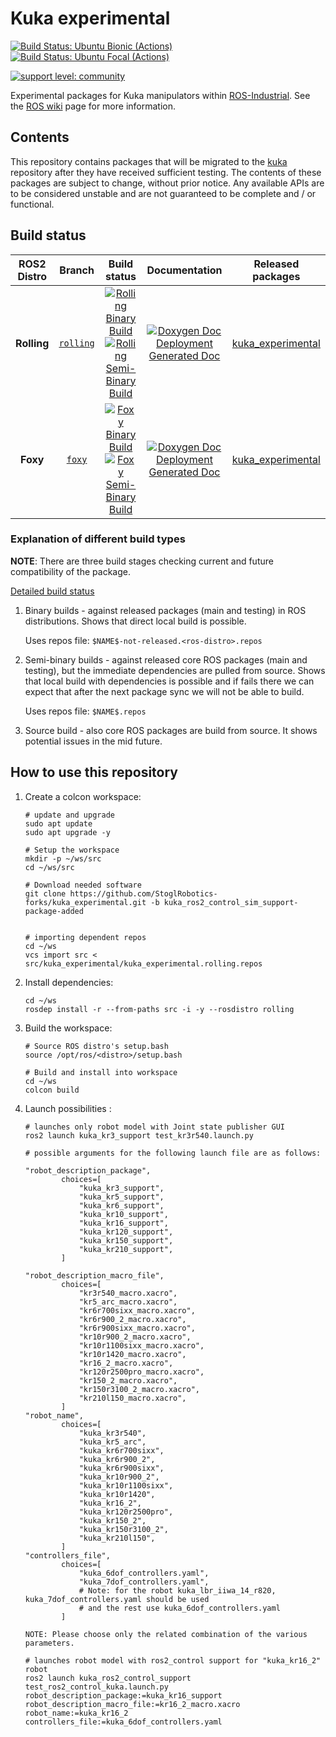 
# Kuka experimental

[![Build Status: Ubuntu Bionic (Actions)](https://github.com/ros-industrial/kuka_experimental/workflows/CI%20-%20Ubuntu%20Bionic/badge.svg?branch=melodic-devel)](https://github.com/ros-industrial/kuka_experimental/actions?query=workflow%3A%22CI+-+Ubuntu+Bionic%22)
[![Build Status: Ubuntu Focal (Actions)](https://github.com/ros-industrial/kuka_experimental/workflows/CI%20-%20Ubuntu%20Focal/badge.svg?branch=melodic-devel)](https://github.com/ros-industrial/kuka_experimental/actions?query=workflow%3A%22CI+-+Ubuntu+Focal%22)

[![support level: community](https://img.shields.io/badge/support%20level-community-lightgray.svg)](http://rosindustrial.org/news/2016/10/7/better-supporting-a-growing-ros-industrial-software-platform)

Experimental packages for Kuka manipulators within [ROS-Industrial][].
See the [ROS wiki][] page for more information.

## Contents

This repository contains packages that will be migrated to the [kuka][]
repository after they have received sufficient testing. The contents of
these packages are subject to change, without prior notice. Any available
APIs are to be considered unstable and are not guaranteed to be complete
and / or functional.

[ROS-Industrial]: http://wiki.ros.org/Industrial
[ROS wiki]: http://wiki.ros.org/kuka_experimental
[kuka]: https://github.com/ros-industrial/kuka

## Build status

ROS2 Distro | Branch | Build status | Documentation | Released packages
:---------: | :----: | :----------: | :-----------: | :---------------:
**Rolling** | [`rolling`](https://github.com/StoglRobotics-forks/kuka_experimental/tree/rolling) | [![Rolling Binary Build](https://github.com/StoglRobotics-forks/kuka_experimental/actions/workflows/rolling-binary-build-main.yml/badge.svg?branch=rolling)](https://github.com/StoglRobotics-forks/kuka_experimental/actions/workflows/rolling-binary-build-main.yml?branch=rolling) <br /> [![Rolling Semi-Binary Build](https://github.com/StoglRobotics-forks/kuka_experimental/actions/workflows/rolling-semi-binary-build-main.yml/badge.svg?branch=rolling)](https://github.com/StoglRobotics-forks/kuka_experimental/actions/workflows/rolling-semi-binary-build-main.yml?branch=rolling) | [![Doxygen Doc Deployment](https://github.com/StoglRobotics-forks/kuka_experimental/actions/workflows/doxygen-deploy.yml/badge.svg)](https://github.com/StoglRobotics-forks/kuka_experimental/actions/workflows/doxygen-deploy.yml) <br /> [Generated Doc](https://StoglRobotics-forks.github.io/kuka_experimental_Documentation/rolling/html/index.html) | [kuka_experimental](https://index.ros.org/p/kuka_experimental/#rolling)
**Foxy** | [`foxy`](https://github.com/StoglRobotics-forks/kuka_experimental/tree/foxy) | [![Foxy Binary Build](https://github.com/StoglRobotics-forks/kuka_experimental/actions/workflows/foxy-binary-build-main.yml/badge.svg?branch=foxy)](https://github.com/StoglRobotics-forks/kuka_experimental/actions/workflows/foxy-binary-build-main.yml?branch=foxy) <br /> [![Foxy Semi-Binary Build](https://github.com/StoglRobotics-forks/kuka_experimental/actions/workflows/foxy-semi-binary-build-main.yml/badge.svg?branch=foxy)](https://github.com/StoglRobotics-forks/kuka_experimental/actions/workflows/foxy-semi-binary-build-main.yml?branch=foxy) | [![Doxygen Doc Deployment](https://github.com/StoglRobotics-forks/kuka_experimental/actions/workflows/doxygen-deploy.yml/badge.svg)](https://github.com/StoglRobotics-forks/kuka_experimental/actions/workflows/doxygen-deploy.yml) <br /> [Generated Doc](https://StoglRobotics-forks.github.io/kuka_experimental_Documentation/foxy/html/index.html) | [kuka_experimental](https://index.ros.org/p/kuka_experimental/#foxy)

### Explanation of different build types

**NOTE**: There are three build stages checking current and future compatibility of the package.

[Detailed build status](.github/workflows/README.md)

1. Binary builds - against released packages (main and testing) in ROS distributions. Shows that direct local build is possible.

   Uses repos file: `$NAME$-not-released.<ros-distro>.repos`

1. Semi-binary builds - against released core ROS packages (main and testing), but the immediate dependencies are pulled from source.
   Shows that local build with dependencies is possible and if fails there we can expect that after the next package sync we will not be able to build.

   Uses repos file: `$NAME$.repos`

1. Source build - also core ROS packages are build from source. It shows potential issues in the mid future.


## How to use this repository

1. Create a colcon workspace:

    ```
    # update and upgrade
    sudo apt update
    sudo apt upgrade -y

    # Setup the workspace
    mkdir -p ~/ws/src
    cd ~/ws/src

    # Download needed software
    git clone https://github.com/StoglRobotics-forks/kuka_experimental.git -b kuka_ros2_control_sim_support-package-added


    # importing dependent repos
    cd ~/ws
    vcs import src < src/kuka_experimental/kuka_experimental.rolling.repos
    ```

1. Install dependencies:

    ```
    cd ~/ws
    rosdep install -r --from-paths src -i -y --rosdistro rolling
    ```

1. Build the workspace:

    ```
    # Source ROS distro's setup.bash
    source /opt/ros/<distro>/setup.bash

    # Build and install into workspace
    cd ~/ws
    colcon build
    ```

1. Launch possibilities  :

    ```
    # launches only robot model with Joint state publisher GUI
    ros2 launch kuka_kr3_support test_kr3r540.launch.py

    # possible arguments for the following launch file are as follows: 

    "robot_description_package",
            choices=[
                "kuka_kr3_support",
                "kuka_kr5_support",
                "kuka_kr6_support",
                "kuka_kr10_support",
                "kuka_kr16_support",
                "kuka_kr120_support",
                "kuka_kr150_support",
                "kuka_kr210_support",
            ]
    
    "robot_description_macro_file",
            choices=[
                "kr3r540_macro.xacro",
                "kr5_arc_macro.xacro",
                "kr6r700sixx_macro.xacro",
                "kr6r900_2_macro.xacro",
                "kr6r900sixx_macro.xacro",
                "kr10r900_2_macro.xacro",
                "kr10r1100sixx_macro.xacro",
                "kr10r1420_macro.xacro",
                "kr16_2_macro.xacro",
                "kr120r2500pro_macro.xacro",
                "kr150_2_macro.xacro",
                "kr150r3100_2_macro.xacro",
                "kr210l150_macro.xacro",
            ]
    "robot_name",
            choices=[
                "kuka_kr3r540",
                "kuka_kr5_arc",
                "kuka_kr6r700sixx",
                "kuka_kr6r900_2",
                "kuka_kr6r900sixx",
                "kuka_kr10r900_2",
                "kuka_kr10r1100sixx",
                "kuka_kr10r1420",
                "kuka_kr16_2",
                "kuka_kr120r2500pro",
                "kuka_kr150_2",
                "kuka_kr150r3100_2",
                "kuka_kr210l150",
            ]
    "controllers_file",
            choices=[
                "kuka_6dof_controllers.yaml",
                "kuka_7dof_controllers.yaml",
                # Note: for the robot kuka_lbr_iiwa_14_r820, kuka_7dof_controllers.yaml should be used
                # and the rest use kuka_6dof_controllers.yaml
            ]

    NOTE: Please choose only the related combination of the various parameters.

    # launches robot model with ros2_control support for "kuka_kr16_2" robot
    ros2 launch kuka_ros2_control_support test_ros2_control_kuka.launch.py robot_description_package:=kuka_kr16_support robot_description_macro_file:=kr16_2_macro.xacro robot_name:=kuka_kr16_2 controllers_file:=kuka_6dof_controllers.yaml

    ```
